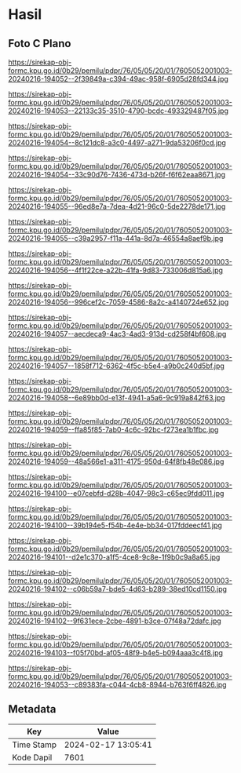 # Hasil

## Foto C Plano

https://sirekap-obj-formc.kpu.go.id/0b29/pemilu/pdpr/76/05/05/20/01/7605052001003-20240216-194052--2f39849a-c394-49ac-958f-6905d28fd344.jpg

https://sirekap-obj-formc.kpu.go.id/0b29/pemilu/pdpr/76/05/05/20/01/7605052001003-20240216-194053--22133c35-3510-4790-bcdc-493329487f05.jpg

https://sirekap-obj-formc.kpu.go.id/0b29/pemilu/pdpr/76/05/05/20/01/7605052001003-20240216-194054--8c121dc8-a3c0-4497-a271-9da53206f0cd.jpg

https://sirekap-obj-formc.kpu.go.id/0b29/pemilu/pdpr/76/05/05/20/01/7605052001003-20240216-194054--33c90d76-7436-473d-b26f-f6f62eaa8671.jpg

https://sirekap-obj-formc.kpu.go.id/0b29/pemilu/pdpr/76/05/05/20/01/7605052001003-20240216-194055--96ed8e7a-7dea-4d21-96c0-5de2278de171.jpg

https://sirekap-obj-formc.kpu.go.id/0b29/pemilu/pdpr/76/05/05/20/01/7605052001003-20240216-194055--c39a2957-f11a-441a-8d7a-46554a8aef9b.jpg

https://sirekap-obj-formc.kpu.go.id/0b29/pemilu/pdpr/76/05/05/20/01/7605052001003-20240216-194056--4f1f22ce-a22b-41fa-9d83-733006d815a6.jpg

https://sirekap-obj-formc.kpu.go.id/0b29/pemilu/pdpr/76/05/05/20/01/7605052001003-20240216-194056--996cef2c-7059-4586-8a2c-a4140724e652.jpg

https://sirekap-obj-formc.kpu.go.id/0b29/pemilu/pdpr/76/05/05/20/01/7605052001003-20240216-194057--aecdeca9-4ac3-4ad3-913d-cd258f4bf608.jpg

https://sirekap-obj-formc.kpu.go.id/0b29/pemilu/pdpr/76/05/05/20/01/7605052001003-20240216-194057--1858f712-6362-4f5c-b5e4-a9b0c240d5bf.jpg

https://sirekap-obj-formc.kpu.go.id/0b29/pemilu/pdpr/76/05/05/20/01/7605052001003-20240216-194058--6e89bb0d-e13f-4941-a5a6-9c919a842f63.jpg

https://sirekap-obj-formc.kpu.go.id/0b29/pemilu/pdpr/76/05/05/20/01/7605052001003-20240216-194059--ffa85f85-7ab0-4c6c-92bc-f273ea1b1fbc.jpg

https://sirekap-obj-formc.kpu.go.id/0b29/pemilu/pdpr/76/05/05/20/01/7605052001003-20240216-194059--48a566e1-a311-4175-950d-64f8fb48e086.jpg

https://sirekap-obj-formc.kpu.go.id/0b29/pemilu/pdpr/76/05/05/20/01/7605052001003-20240216-194100--e07cebfd-d28b-4047-98c3-c65ec9fdd011.jpg

https://sirekap-obj-formc.kpu.go.id/0b29/pemilu/pdpr/76/05/05/20/01/7605052001003-20240216-194100--39b194e5-f54b-4e4e-bb34-017fddeecf41.jpg

https://sirekap-obj-formc.kpu.go.id/0b29/pemilu/pdpr/76/05/05/20/01/7605052001003-20240216-194101--d2e1c370-a1f5-4ce8-9c8e-1f9b0c9a8a65.jpg

https://sirekap-obj-formc.kpu.go.id/0b29/pemilu/pdpr/76/05/05/20/01/7605052001003-20240216-194102--c06b59a7-bde5-4d63-b289-38ed10cd1150.jpg

https://sirekap-obj-formc.kpu.go.id/0b29/pemilu/pdpr/76/05/05/20/01/7605052001003-20240216-194102--9f631ece-2cbe-4891-b3ce-07f48a72dafc.jpg

https://sirekap-obj-formc.kpu.go.id/0b29/pemilu/pdpr/76/05/05/20/01/7605052001003-20240216-194103--f05f70bd-af05-48f9-b4e5-b094aaa3c4f8.jpg

https://sirekap-obj-formc.kpu.go.id/0b29/pemilu/pdpr/76/05/05/20/01/7605052001003-20240216-194053--c89383fa-c044-4cb8-8944-b763f6ff4826.jpg


## Metadata

| Key        | Value               |
| ---------- | ------------------- |
| Time Stamp | 2024-02-17 13:05:41 |
| Kode Dapil | 7601                |



